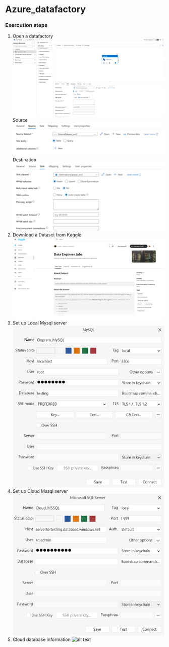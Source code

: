 # Azure_datafactory

### Exercution steps ######

1. Open a datafactory \
![alt text](https://github.com/mhowai0802/Azure_datafactory/blob/main/pictures/datafactory_brief.png)
Source \
![alt text](https://github.com/mhowai0802/Azure_datafactory/blob/main/pictures/datafactory_source.png)
Destination \
![alt text](https://github.com/mhowai0802/Azure_datafactory/blob/main/pictures/datafactory_sink.png)
2. Download a Dataset from Kaggle \
![alt text](https://github.com/mhowai0802/Azure_datafactory/blob/main/pictures/kaggle_dataengineer.png)
3. Set up Local Mysql server \
![alt text](https://github.com/mhowai0802/Azure_datafactory/blob/main/pictures/mysql_config.png)
4. Set up Cloud Mssql server \
![alt text](https://github.com/mhowai0802/Azure_datafactory/blob/main/pictures/mssql_config.png)
5. Cloud database information
![alt text](https://github.com/mhowai0802/Azure_datafactory/blob/main/pictures/cloud_image.png) 
